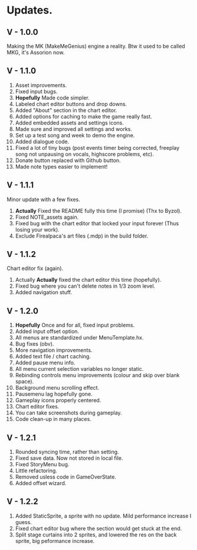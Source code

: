 # Updates.

## V - 1.0.0

Making the MK (MakeMeGenius) engine a reality.
Btw it used to be called MKG, it's Assorion now.

## V - 1.1.0

1. Asset improvements.
2. Fixed input bugs.
3. **Hopefully** Made code simpler.
4. Labeled chart editor buttons and drop downs.
5. Added "About" section in the chart editor.
6. Added options for caching to make the game really fast.
7. Added embedded assets and settings icons.
8. Made sure and improved all settings and works.
9. Set up a test song and week to demo the engine.
10. Added dialogue code.
11. Fixed a lot of tiny bugs (post events timer being corrected, freeplay song not unpausing on vocals, highscore problems, etc).
12. Donate button replaced with Github button.
13. Made note types easier to implement!

## V - 1.1.1

Minor update with a few fixes.

1. **Actually** Fixed the README fully this time (I promise) (Thx to Byzol).
2. Fixed NOTE_assets again.
3. Fixed bug with the chart editor that locked your input forever (Thus losing your work).
4. Exclude Firealpaca's art files (.mdp) in the build folder.

## V - 1.1.2

Chart editor fix (again).

1. Actually **Actually** fixed the chart editor this time (hopefully).
2. Fixed bug where you can't delete notes in 1/3 zoom level.
3. Added navigation stuff.

## V - 1.2.0

1. **Hopefully** Once and for all, fixed input problems.
2. Added input offset option.
3. All menus are standardized under MenuTemplate.hx.
4. Bug fixes (obv).
5. More navigation improvements.
6. Added text file / chart caching.
7. Added pause menu info.
8. All menu current selection variables no longer static.
9. Rebinding controls menu improvements (colour and skip over blank space).
10. Background menu scrolling effect.
11. Pausemenu lag hopefully gone.
12. Gameplay icons properly centered.
13. Chart editor fixes.
14. You can take screenshots during gameplay.
15. Code clean-up in many places.

## V - 1.2.1

1. Rounded syncing time, rather than setting.
2. Fixed save data. Now not stored in local file.
3. Fixed StoryMenu bug.
4. Little refactoring.
5. Removed usless code in GameOverState.
6. Added offset wizard.

## V - 1.2.2

1. Added StaticSprite, a sprite with no update. Mild performance increase I guess.
2. Fixed chart editor bug where the section would get stuck at the end.
3. Split stage curtains into 2 sprites, and lowered the res on the back sprite, big peformance increase.